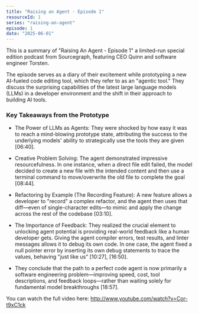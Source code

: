 ```yaml
---
title: "Raising an Agent - Episode 1"
resourceId: 1
series: "raising-an-agent"
episode: 1
date: "2025-06-01"
---
```


This is a summary of "Raising An Agent - Episode 1" a limited-run special edition podcast from Sourcegraph, featuring CEO Quinn and software engineer Torsten.

The episode serves as a diary of their excitement while prototyping a new AI-fueled code editing tool, which they refer to as an "agentic tool." They discuss the surprising capabilities of the latest large language models (LLMs) in a developer environment and the shift in their approach to building AI tools.

### Key Takeaways from the Prototype

- The Power of LLMs as Agents: They were shocked by how easy it was to reach a mind-blowing prototype state, attributing the success to the underlying models' ability to strategically use the tools they are given [06:40].

- Creative Problem Solving: The agent demonstrated impressive resourcefulness. In one instance, when a direct file edit failed, the model decided to create a new file with the intended content and then use a terminal command to move/overwrite the old file to complete the goal [08:44].

- Refactoring by Example (The Recording Feature): A new feature allows a developer to "record" a complex refactor, and the agent then uses that diff—even of single-character edits—to mimic and apply the change across the rest of the codebase [03:10].

- The Importance of Feedback: They realized the crucial element to unlocking agent potential is providing real-world feedback like a human developer gets. Giving the agent compiler errors, test results, and linter messages allows it to debug its own code. In one case, the agent fixed a null pointer error by inserting its own debug statements to trace the values, behaving "just like us" [10:27], [16:50].

- They conclude that the path to a perfect code agent is now primarily a software engineering problem—improving speed, cost, tool descriptions, and feedback loops—rather than waiting solely for fundamental model breakthroughs [18:57].

You can watch the full video here: <http://www.youtube.com/watch?v=Cor-t9xC1ck>
